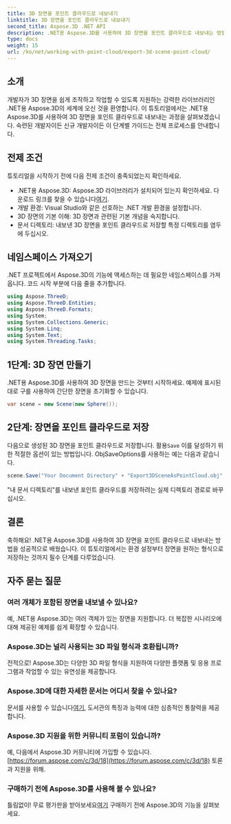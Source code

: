```yaml
---
title: 3D 장면을 포인트 클라우드로 내보내기
linktitle: 3D 장면을 포인트 클라우드로 내보내기
second_title: Aspose.3D .NET API
description: .NET용 Aspose.3D를 사용하여 3D 장면을 포인트 클라우드로 내보내는 방법을 알아보세요. 개발자를 위한 종합 튜토리얼입니다. 지금 무료 평가판을 사용해 보세요!
type: docs
weight: 15
url: /ko/net/working-with-point-cloud/export-3d-scene-point-cloud/
---
```

## 소개
개발자가 3D 장면을 쉽게 조작하고 작업할 수 있도록 지원하는 강력한 라이브러리인 .NET용 Aspose.3D의 세계에 오신 것을 환영합니다. 이 튜토리얼에서는 .NET용 Aspose.3D를 사용하여 3D 장면을 포인트 클라우드로 내보내는 과정을 살펴보겠습니다. 숙련된 개발자이든 신규 개발자이든 이 단계별 가이드는 전체 프로세스를 안내합니다.
## 전제 조건
튜토리얼을 시작하기 전에 다음 전제 조건이 충족되었는지 확인하세요.
-  .NET용 Aspose.3D: Aspose.3D 라이브러리가 설치되어 있는지 확인하세요. 다운로드 링크를 찾을 수 있습니다[여기](https://releases.aspose.com/3d/net/).
- 개발 환경: Visual Studio와 같은 선호하는 .NET 개발 환경을 설정합니다.
- 3D 장면의 기본 이해: 3D 장면과 관련된 기본 개념을 숙지합니다.
- 문서 디렉토리: 내보낸 3D 장면을 포인트 클라우드로 저장할 특정 디렉토리를 염두에 두십시오.
## 네임스페이스 가져오기
.NET 프로젝트에서 Aspose.3D의 기능에 액세스하는 데 필요한 네임스페이스를 가져옵니다. 코드 시작 부분에 다음 줄을 추가합니다.
```csharp
using Aspose.ThreeD;
using Aspose.ThreeD.Entities;
using Aspose.ThreeD.Formats;
using System;
using System.Collections.Generic;
using System.Linq;
using System.Text;
using System.Threading.Tasks;
```
## 1단계: 3D 장면 만들기
.NET용 Aspose.3D를 사용하여 3D 장면을 만드는 것부터 시작하세요. 예제에 표시된 대로 구를 사용하여 간단한 장면을 초기화할 수 있습니다.
```csharp
var scene = new Scene(new Sphere());
```
## 2단계: 장면을 포인트 클라우드로 저장
 다음으로 생성된 3D 장면을 포인트 클라우드로 저장합니다. 활용`Save` 이를 달성하기 위한 적절한 옵션이 있는 방법입니다. ObjSaveOptions를 사용하는 예는 다음과 같습니다.
```csharp
scene.Save("Your Document Directory" + "Export3DSceneAsPointCloud.obj", new ObjSaveOptions() { PointCloud = true });
```
"내 문서 디렉토리"를 내보낸 포인트 클라우드를 저장하려는 실제 디렉토리 경로로 바꾸십시오.
## 결론
축하해요! .NET용 Aspose.3D를 사용하여 3D 장면을 포인트 클라우드로 내보내는 방법을 성공적으로 배웠습니다. 이 튜토리얼에서는 환경 설정부터 장면을 원하는 형식으로 저장하는 것까지 필수 단계를 다루었습니다.
## 자주 묻는 질문
### 여러 개체가 포함된 장면을 내보낼 수 있나요?
예, .NET용 Aspose.3D는 여러 객체가 있는 장면을 지원합니다. 더 복잡한 시나리오에 대해 제공된 예제를 쉽게 확장할 수 있습니다.
### Aspose.3D는 널리 사용되는 3D 파일 형식과 호환됩니까?
전적으로! Aspose.3D는 다양한 3D 파일 형식을 지원하여 다양한 플랫폼 및 응용 프로그램과 작업할 수 있는 유연성을 제공합니다.
### Aspose.3D에 대한 자세한 문서는 어디서 찾을 수 있나요?
 문서를 사용할 수 있습니다[여기](https://reference.aspose.com/3d/net/), 도서관의 특징과 능력에 대한 심층적인 통찰력을 제공합니다.
### Aspose.3D 지원을 위한 커뮤니티 포럼이 있습니까?
 예, 다음에서 Aspose.3D 커뮤니티에 가입할 수 있습니다.[https://forum.aspose.com/c/3d/18](https://forum.aspose.com/c/3d/18) 토론과 지원을 위해.
### 구매하기 전에 Aspose.3D를 사용해 볼 수 있나요?
 틀림없이! 무료 평가판을 받아보세요[여기](https://releases.aspose.com/) 구매하기 전에 Aspose.3D의 기능을 살펴보세요.